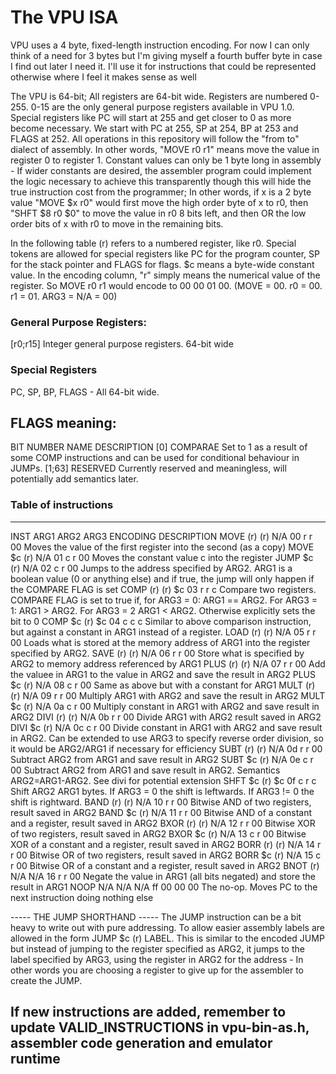# The VPU ISA

VPU uses a 4 byte, fixed-length instruction encoding. For now I can only think of a need for 3 bytes but I'm giving myself a fourth buffer byte in case I find out later I need it. I'll use it for instructions that could be represented otherwise where I feel it makes sense as well

The VPU is 64-bit; All registers are 64-bit wide. Registers are numbered 0-255. 0-15 are the only general purpose registers available in VPU 1.0. Special registers like PC will start at 255 and get closer to 0 as more become necessary. We start with PC at 255, SP at 254, BP at 253 and FLAGS at 252.
All operations in this repository will follow the "from to" dialect of assembly. In other words, "MOVE r0 r1" means move the value in register 0 to register 1. 
Constant values can only be 1 byte long in assembly - If wider constants are desired, the assembler program could implement the logic necessary to achieve this transparently though this will hide the true instruction cost from the programmer; In other words, if x is a 2 byte value
"MOVE $x r0" would first move the high order byte of x to r0, then "SHFT $8 r0 $0" to move the value in r0 8 bits left, and then OR the low order bits of x with r0 to move in the remaining bits. 

In the following table (r) refers to a numbered register, like r0. Special tokens are allowed for special registers like PC for the program counter, SP for the stack pointer and FLAGS for flags.
$c means a byte-wide constant value.
In the encoding column, "r" simply means the numerical value of the register. So MOVE r0 r1 would encode to 00 00 01 00. (MOVE = 00. r0 = 00. r1 = 01. ARG3 = N/A = 00)

### General Purpose Registers:

[r0;r15] Integer general purpose registers. 64-bit wide

### Special Registers

PC, SP, BP, FLAGS - All 64-bit wide.

FLAGS meaning:
-------------------------------------------------------------------------------------------------------------
BIT NUMBER      NAME                                            DESCRIPTION
[0]             COMPARAE                                        Set to 1 as a result of some COMP instructions and can be used for conditional behaviour in JUMPs.
[1;63]          RESERVED                                        Currently reserved and meaningless, will potentially add semantics later. 

### Table of instructions
-------------------------------------------------------------------------------------------------------------
INST    ARG1    ARG2    ARG3        ENCODING                    DESCRIPTION
MOVE    (r)     (r)     N/A         00 r  r  00                 Moves the value of the first register into the second (as a copy)
MOVE    $c      (r)     N/A         01 c  r  00                 Moves the constant value c into the register
JUMP    $c      (r)     N/A         02 c  r  00                 Jumps to the address specified by ARG2. ARG1 is a boolean value (0 or anything else) and if true, the jump will only happen if the COMPARE FLAG is set
COMP    (r)     (r)     $c          03 r  r  c                  Compare two registers. COMPARE FLAG is set to true if, for ARG3 = 0: ARG1 == ARG2. For ARG3 = 1: ARG1 > ARG2. For ARG3 = 2 ARG1 < ARG2. Otherwise explicitly sets the bit to 0
COMP    $c      (r)     $c          04 c  c  c                  Similar to above comparison instruction, but against a constant in ARG1 instead of a register. 
LOAD    (r)     (r)     N/A         05 r  r  00                 Loads what is stored at the memory address of ARG1 into the register specified by ARG2. 
SAVE    (r)     (r)     N/A         06 r  r  00                 Store what is specified by ARG2 to memory address referenced by ARG1
PLUS    (r)     (r)     N/A         07 r  r  00                 Add the valuee in ARG1 to the value in ARG2 and save the result in ARG2
PLUS    $c      (r)     N/A         08 c  r  00                 Same as above but with a constant for ARG1
MULT    (r)     (r)     N/A         09 r  r  00                 Multiply ARG1 with ARG2 and save the result in ARG2
MULT    $c      (r)     N/A         0a c  r  00                 Multiply constant in ARG1 with ARG2 and save result in ARG2
DIVI    (r)     (r)     N/A         0b r  r  00                 Divide ARG1 with ARG2 result saved in ARG2
DIVI    $c      (r)     N/A         0c c  r  00                 Divide constant in ARG1 with ARG2 and save result in ARG2. Can be extended to use ARG3 to specify reverse order division, so it would be ARG2/ARG1 if necessary for efficiency
SUBT    (r)     (r)     N/A         0d r  r  00                 Subtract ARG2 from ARG1 and save result in ARG2
SUBT    $c      (r)     N/A         0e c  r  00                 Subtract ARG2 from ARG1 and save result in ARG2. Semantics ARG2=ARG1-ARG2. See divi for potential extension
SHFT    $c      (r)     $c          0f c  r  c                  Shift ARG2 ARG1 bytes. If ARG3 = 0 the shift is leftwards. If ARG3 != 0 the shift is rightward.
BAND    (r)     (r)     N/A         10 r  r  00                 Bitwise AND of two registers, result saved in ARG2
BAND    $c      (r)     N/A         11 r  r  00                 Bitwise AND of a constant and a register, result saved in ARG2
BXOR    (r)     (r)     N/A         12 r  r  00                 Bitwise XOR of two registers, result saved in ARG2
BXOR    $c      (r)     N/A         13 c  r  00                 Bitwise XOR of a constant and a register, result saved in ARG2
BORR    (r)     (r)     N/A         14 r  r  00                 Bitwise OR of two registers, result saved in ARG2
BORR    $c      (r)     N/A         15 c  r  00                 Bitwise OR of a constant and a register, result saved in ARG2
BNOT    (r)     N/A     N/A         16 r  r  00                 Negate the value in ARG1 (all bits negated) and store the result in ARG1
NOOP    N/A     N/A     N/A         ff 00 00 00                 The no-op. Moves PC to the next instruction doing nothing else


----- THE JUMP SHORTHAND -----
The JUMP instruction can be a bit heavy to write out with pure addressing.
To allow easier assembly labels are allowed in the form
JUMP $c (r) LABEL. This is similar to the encoded JUMP but instead of jumping to the register specified as ARG2, it jumps to the label specified by ARG3,
using the register in ARG2 for the address - In other words you are choosing a register to give up for the assembler to create the JUMP.


## If new instructions are added, remember to update VALID_INSTRUCTIONS in vpu-bin-as.h, assembler code generation and emulator runtime
